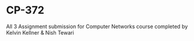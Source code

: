 # CP-372

All 3 Assignment submission for Computer Networks course completed by Kelvin Kellner & Nish Tewari
